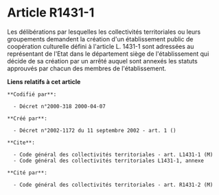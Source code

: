 # Article R1431-1

Les délibérations par lesquelles les collectivités territoriales ou leurs groupements demandent la création d'un
établissement public de coopération culturelle défini à l'article L. 1431-1 sont adressées au représentant de l'Etat dans le
département siège de l'établissement qui décide de sa création par un arrêté auquel sont annexés les statuts approuvés par
chacun des membres de l'établissement.

**Liens relatifs à cet article**

	**Codifié par**:

	  - Décret n°2000-318 2000-04-07

	**Créé par**:

	  - Décret n°2002-1172 du 11 septembre 2002 - art. 1 ()

	**Cite**:

	  - Code général des collectivités territoriales - art. L1431-1 (M)
	  - Code général des collectivités territoriales L1431-1, annexe

	**Cité par**:

	  - Code général des collectivités territoriales - art. R1431-2 (M)
